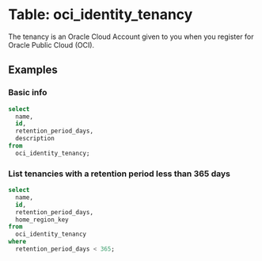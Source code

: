 # Table: oci_identity_tenancy

The tenancy is an Oracle Cloud Account given to you when you register for Oracle Public Cloud (OCI).

## Examples

### Basic info

```sql
select
  name,
  id,
  retention_period_days,
  description
from
  oci_identity_tenancy;
```

### List tenancies with a retention period less than 365 days

```sql
select
  name,
  id,
  retention_period_days,
  home_region_key
from
  oci_identity_tenancy
where
  retention_period_days < 365;
```
